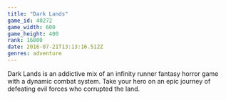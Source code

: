 ```yaml
---
title: "Dark Lands"
game_id: 40272
game_width: 600
game_height: 400
rank: 16800
date: 2016-07-21T13:13:16.512Z
genres: adventure
---
```

Dark Lands is an addictive mix of an infinity runner fantasy horror game with a dynamic combat system. Take your hero on an epic journey of defeating evil forces who corrupted the land.